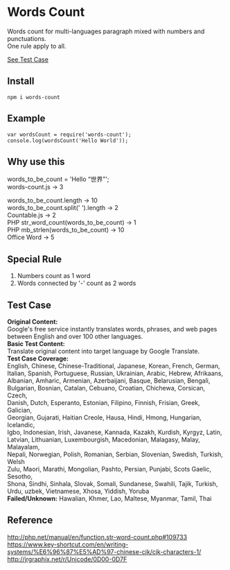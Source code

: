 # Words Count
Words count for multi-languages paragraph mixed with numbers and punctuations.   
One rule apply to all.  
  
[See Test Case](https://byn9826.github.io/words-count/)  
  
Install
--
```
npm i words-count
```

Example
--
```
var wordsCount = require('words-count');  
console.log(wordsCount('Hello World'));  
```
  
Why use this
--
words_to_be_count = 'Hello “世界”';  
words-count.js -> 3  
  
words_to_be_count.length -> 10  
words_to_be_count.split(' ').length -> 2  
Countable.js -> 2  
PHP str_word_count(words_to_be_count) -> 1  
PHP mb_strlen(words_to_be_count) -> 10  
Office Word -> 5  

Special Rule
--
1. Numbers count as 1 word  
2. Words connected by '-' count as 2 words  

Test Case
--
<b>Original Content:</b>  
Google's free service instantly translates words, phrases, and web pages between English and over 100 other languages.  
<b>Basic Test Content:</b>  
Translate original content into target language by Google Translate.  
<b>Test Case Coverage:</b>  
  English, Chinese, Chinese-Traditional, Japanese, Korean, French,  German,  
  Italian, Spanish, Portuguese, Russian, Ukrainian, Arabic, Hebrew, Afrikaans,  
  Albanian, Amharic, Armenian, Azerbaijani, Basque, Belarusian, Bengali,  
  Bulgarian, Bosnian, Catalan, Cebuano, Croatian, Chichewa, Corsican, Czech,  
  Danish, Dutch, Esperanto, Estonian, Filipino, Finnish, Frisian, Greek, Galician,  
  Georgian, Gujarati, Haitian Creole, Hausa, Hindi, Hmong, Hungarian, Icelandic,  
  Igbo, Indonesian, Irish, Javanese, Kannada, Kazakh, Kurdish, Kyrgyz, Latin,  
  Latvian, Lithuanian, Luxembourgish, Macedonian, Malagasy, Malay, Malayalam,  
  Nepali, Norwegian, Polish, Romanian, Serbian, Slovenian, Swedish, Turkish, Welsh  
  Zulu, Maori, Marathi, Mongolian, Pashto, Persian, Punjabi, Scots Gaelic, Sesotho,  
  Shona, Sindhi, Sinhala, Slovak, Somali, Sundanese, Swahili, Tajik, Turkish,  
  Urdu, uzbek, Vietnamese, Xhosa, Yiddish, Yoruba  
<b>Failed/Unknown:</b>
Hawalian, Khmer, Lao, Maltese, Myanmar, Tamil, Thai
  
Reference
--
http://php.net/manual/en/function.str-word-count.php#109733  
https://www.key-shortcut.com/en/writing-systems/%E6%96%87%E5%AD%97-chinese-cjk/cjk-characters-1/
http://jrgraphix.net/r/Unicode/0D00-0D7F